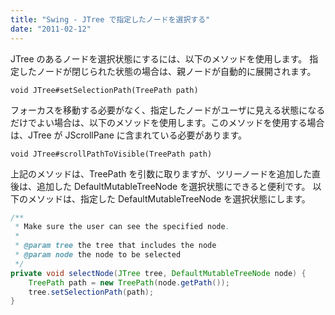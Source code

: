 ```yaml
---
title: "Swing - JTree で指定したノードを選択する"
date: "2011-02-12"
---
```


JTree のあるノードを選択状態にするには、以下のメソッドを使用します。
指定したノードが閉じられた状態の場合は、親ノードが自動的に展開されます。

~~~
void JTree#setSelectionPath(TreePath path)
~~~

フォーカスを移動する必要がなく、指定したノードがユーザに見える状態になるだけでよい場合は、以下のメソッドを使用します。このメソッドを使用する場合は、JTree が JScrollPane に含まれている必要があります。

~~~
void JTree#scrollPathToVisible(TreePath path)
~~~

上記のメソッドは、TreePath を引数に取りますが、ツリーノードを追加した直後は、追加した DefaultMutableTreeNode を選択状態にできると便利です。
以下のメソッドは、指定した DefaultMutableTreeNode を選択状態にします。

~~~ java
/**
 * Make sure the user can see the specified node.
 *
 * @param tree the tree that includes the node
 * @param node the node to be selected
 */
private void selectNode(JTree tree, DefaultMutableTreeNode node) {
    TreePath path = new TreePath(node.getPath());
    tree.setSelectionPath(path);
}
~~~

